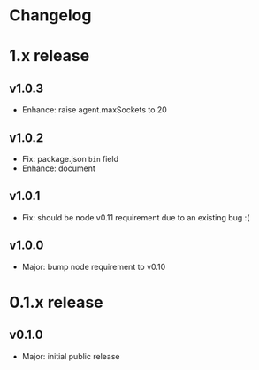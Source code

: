 
Changelog
=========

# 1.x release

## v1.0.3

- Enhance: raise agent.maxSockets to 20

## v1.0.2

- Fix: package.json `bin` field
- Enhance: document

## v1.0.1

- Fix: should be node v0.11 requirement due to an existing bug :(

## v1.0.0

- Major: bump node requirement to v0.10


# 0.1.x release

## v0.1.0

- Major: initial public release
